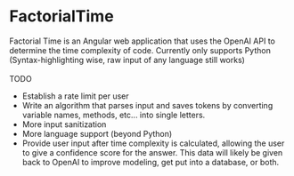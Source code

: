 # FactorialTime
Factorial Time is an Angular web application that uses the OpenAI API to determine the time complexity of code. Currently only supports Python (Syntax-highlighting wise, raw input of any language still works)
<br>
<br>
TODO
<ul>
  <li>Establish a rate limit per user</li>
  <li>Write an algorithm that parses input and saves tokens by converting variable names, methods, etc... into single letters.</li>
  <li>More input sanitization</li>
  <li>More language support (beyond Python)</li>
  <li>Provide user input after time complexity is calculated, allowing the user to give a confidence score for the answer. This data will likely be given back to OpenAI to improve modeling, get put into a database, or both.</li>
</ul>
